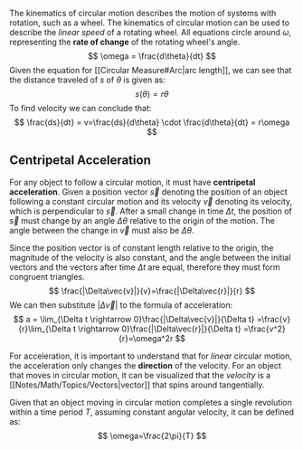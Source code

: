 The kinematics of circular motion describes the motion of systems with rotation, such as a wheel. The kinematics of circular motion can be used to describe the *linear speed* of a rotating wheel. All equations circle around $\omega$, representing the **rate of change** of the rotating wheel's angle.
$$
\omega = \frac{d\theta}{dt}
$$
Given the equation for [[Circular Measure#Arc|arc length]], we can see that the distance traveled of $s$ of $\theta$ is given as:
$$
s(\theta) = r\theta
$$
To find velocity we can conclude that:
$$
\frac{ds}{dt} = v=\frac{ds}{d\theta} \cdot \frac{d\theta}{dt} = r\omega
$$
## Centripetal Acceleration
For any object to follow a circular motion, it must have **centripetal acceleration**. Given a position vector $\vec{s}$ denoting the position of an object following a constant circular motion and its velocity $\vec{v}$ denoting its velocity, which is perpendicular to $\vec{s}$. After a small change in time $\Delta t$, the position of $\vec{s}$ must change by an angle $\Delta\theta$ relative to the origin of the motion. The angle between the change in $\vec{v}$ must also be $\Delta\theta$. 

Since the position vector is of constant length relative to the origin, the magnitude of the velocity is also constant, and the angle between the initial vectors and the vectors after time $\Delta t$ are equal, therefore they must form congruent triangles.
$$
\frac{|\Delta\vec{v}|}{v}=\frac{|\Delta\vec{r}|}{r}
$$
We can then substitute $|\Delta\vec{v}|$ to the formula of acceleration:
$$
a = \lim_{\Delta t \rightarrow 0}\frac{|\Delta\vec{v}|}{\Delta t}
=\frac{v}{r}\lim_{\Delta t \rightarrow 0}\frac{|\Delta\vec{r}|}{\Delta t}
=\frac{v^2}{r}=\omega^2r
$$

For acceleration, it is important to understand that for *linear* circular motion, the acceleration only changes the **direction** of the velocity. For an object that moves in circular motion, it can be visualized that the *velocity* is a [[Notes/Math/Topics/Vectors|vector]] that spins around tangentially. 

Given that an object moving in circular motion completes a single revolution within a time period $T$, assuming constant angular velocity, it can be defined as:
$$
\omega=\frac{2\pi}{T}
$$